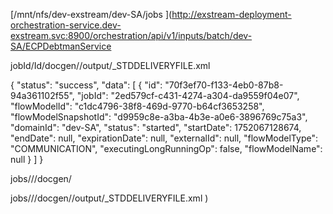[/mnt/nfs/dev-exstream/dev-SA/jobs
](http://exstream-deployment-orchestration-service.dev-exstream.svc:8900/orchestration/api/v1/inputs/batch/dev-SA/ECPDebtmanService
 
jobId/Id/docgen/<flowstepId>/output/_STDDELIVERYFILE.xml
 
{
    "status": "success",
    "data": [
        {
            "id": "70f3ef70-f133-4eb0-87b8-94a361102f55",
            "jobId": "2ed579cf-c431-4274-a304-da9559f04e07",
            "flowModelId": "c1dc4796-38f8-469d-9770-b64cf3653258",
            "flowModelSnapshotId": "d9959c8e-a3ba-4b3e-a0e6-3896769c75a3",
            "domainId": "dev-SA",
            "status": "started",
            "startDate": 1752067128674,
            "endDate": null,
            "expirationDate": null,
            "externalId": null,
            "flowModelType": "COMMUNICATION",
            "executingLongRunningOp": false,
            "flowModelName": null
        }
    ]
}
 
jobs/<jobId>/<id>/docgen/<search for file>
 
jobs/<jobId>/<id>/docgen/<single folder>/output/_STDDELIVERYFILE.xml
 )
